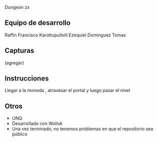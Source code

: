Dungeon zx

## Equipo de desarrollo
Raffin Francisco  Karottupullolil  Ezequiel   Dominguez Tomas 
## Capturas

(agregar)

##  Instrucciones
Llegar a la moneda , atravesar el portal y  luego pasar el nivel 


## Otros

- UNQ
- Desarrollado con Wollok
- Una vez terminado, no tenemos problemas en que el repositorio sea público 
